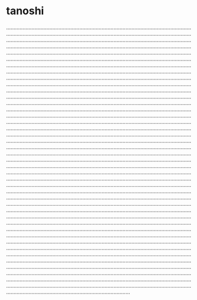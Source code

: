 # tanoshi

...........................................................................................................................................................................................................................................................................................................................................................................................................................................................................................................................................................................................................................................................................................................................................................................................................................................................................................................................................................................................................................................................................................................................................................................................................................................................................................................................................................................................................................................................................................................................................................................................................................................................................................................................................................................................................................................................................................................................................................................................................................................................................................................................................................................................................................................................................................................................................................................................................................................................................................................................................................................................................................................................................................................................................................................................................................................................................................................................................................................................................................................................................................................................................................................................................................................................................................................................................................................................................................................................................................................................................................................................................................................................................................................................................................................................................................................................................................................................................................................................................................................................................................................................................................................................................................................................................................................................................................................................................................................................................................................................................................................................................................................................................................................................................................................................................................................................................................................................................................................................................................................................................................................................................................................................................................................................................................................................................................................................................................................................................................................